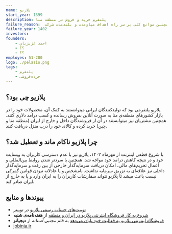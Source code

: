 ```yaml
---
name: پلازیو
start_year: 1399
description: پلتفرم خرید و فروش در منطقه منا 
failure_reason:  محدودیت‌های اینترنتی، بسته بودن راه‌های جذب سرمایه‌گذاری، موانع و آماده نبودن زیرساخت های گمرکات و همچنین موانع کلی بر سر راه اهداف میان‌مدت و بلندمدت شرکت
failure_year: 1402
investors: 
founders:
    - احمد عزیزیان
    - ؟؟
    - ؟؟
employes: 51-200
logo: ./pelazio.png
tags:
    - پلتفرم
    - خرده‌فروشی
---
```

## پلازیو چی بود؟
پلازیو پلتفرمی بود که تولیدکنندگان ایرانی میتوانستند به کمک آن، محصولات خود را در بازار کشورهای منطقه‌ی منا به صورت آنلاین بفروش رسانده و کسب درامد دلاری کنند.
همچنین مشتریان نیز میتوانستند در آن از فروشندگان داخل و خارج از ایران (منطقه منا و چین) خرید کرده و کالای خود را درب منزل دریافت کنند.

## چرا پلازیو ناکام ماند و تعطیل شد؟
با شروع قطعی اینترنت از مهرماه ۱۴۰۲، پلازیو نیز با عدم دسترسی کاربران به وبسایت خود و در نتیجه کاهش درامد خود مواجه شد.
همچنین با سردتر شدن روابط بین‌المللی و اعمال تحریم‌های مالی، امکان دریافت سرمایه‌گذار خارجی از بین رفت و سرمایه‌گذار داخلی نیز علاقه‌ای به تزریق سرمایه نداشت.
نامشخص و یا عادلانه نبودن قوانین گمرکی نیست باعث میشد تا پلازیو نتواند سفارشات کاربران را به ایران وارد و یا به خارج از ایران صادر کند.

## پیوند‌ها و منابع
* [توییت‌های حساب رسمی پلازیو](https://twitter.com/Pelazio_ir/status/1597885051202859008) در توییتر
* [شروع به کار فروشگاه اینترنتی پلازیو در ایران و منطقه](https://shanbemag.com/start-of-pelazio-online-store/) از **هفته‌نامه‌ی شنبه**
* [فروشگاه اینترنتی پلازیو به فعالیت خود پایان می‌دهد](https://digiato.com/article/2022/11/30/pelazio-closed-announce) به قلم *مجتبی آستانه* از **دیجیاتو** 
* [jobinja.ir](https://jobinja.ir/companies/pelazio/about)